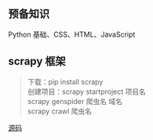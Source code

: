 ## 预备知识

Python 基础、CSS、HTML、JavaScript

## scrapy 框架

> 下载：pip install scrapy  
> 创建项目：scrapy startproject 项目名  
> scrapy genspider 爬虫名 域名  
> scrapy crawl 爬虫名

[源码](https://github.com/lxm909055383/bosszhipin)
